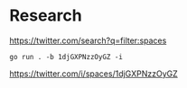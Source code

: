 # Research

https://twitter.com/search?q=filter:spaces

~~~
go run . -b 1djGXPNzzOyGZ -i
~~~

https://twitter.com/i/spaces/1djGXPNzzOyGZ
